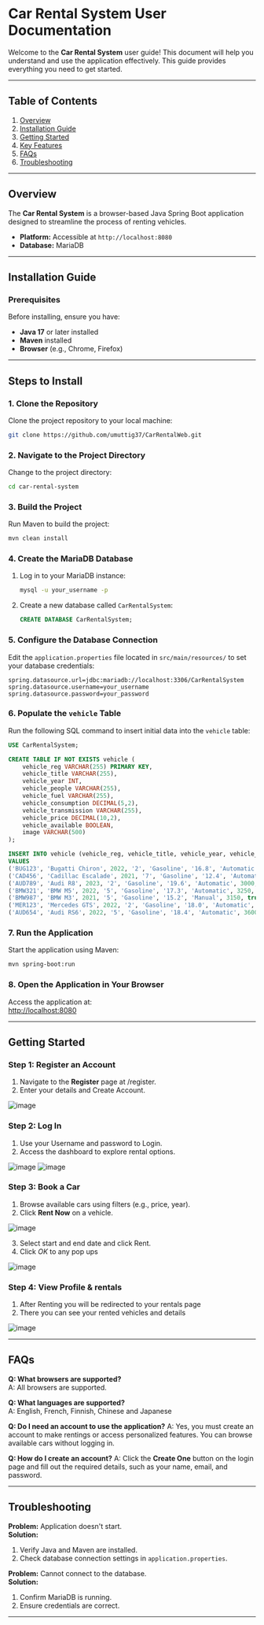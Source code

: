 # Car Rental System User Documentation

Welcome to the **Car Rental System** user guide! This document will help you understand and use the application effectively. This guide provides everything you need to get started.

---

## **Table of Contents**
1. [Overview](#overview)  
2. [Installation Guide](#installation-guide)  
3. [Getting Started](#getting-started)  
4. [Key Features](#key-features)  
5. [FAQs](#faqs)  
6. [Troubleshooting](#troubleshooting)   

---

## **Overview**  
The **Car Rental System** is a browser-based Java Spring Boot application designed to streamline the process of renting vehicles.  
- **Platform:** Accessible at `http://localhost:8080`  
- **Database:** MariaDB  

---

## **Installation Guide**  

### Prerequisites  
Before installing, ensure you have:  
- **Java 17** or later installed  
- **Maven** installed   
- **Browser** (e.g., Chrome, Firefox)

---

## **Steps to Install**

### 1. Clone the Repository  
Clone the project repository to your local machine:  
```bash
git clone https://github.com/umuttig37/CarRentalWeb.git
```

### 2. Navigate to the Project Directory  
Change to the project directory:  
```bash
cd car-rental-system
```

### 3. Build the Project  
Run Maven to build the project:  
```bash
mvn clean install
```

### 4. Create the MariaDB Database  
1. Log in to your MariaDB instance:  
   ```bash
   mysql -u your_username -p
   ```
2. Create a new database called `CarRentalSystem`:  
   ```sql
   CREATE DATABASE CarRentalSystem;
   ```

### 5. Configure the Database Connection  
Edit the `application.properties` file located in `src/main/resources/` to set your database credentials:  
```properties
spring.datasource.url=jdbc:mariadb://localhost:3306/CarRentalSystem
spring.datasource.username=your_username
spring.datasource.password=your_password
```

### 6. Populate the `vehicle` Table  
Run the following SQL command to insert initial data into the `vehicle` table:  
```sql
USE CarRentalSystem;

CREATE TABLE IF NOT EXISTS vehicle (
    vehicle_reg VARCHAR(255) PRIMARY KEY,
    vehicle_title VARCHAR(255),
    vehicle_year INT,
    vehicle_people VARCHAR(255),
    vehicle_fuel VARCHAR(255),
    vehicle_consumption DECIMAL(5,2),
    vehicle_transmission VARCHAR(255),
    vehicle_price DECIMAL(10,2),
    vehicle_available BOOLEAN,
    image VARCHAR(500)
);

INSERT INTO vehicle (vehicle_reg, vehicle_title, vehicle_year, vehicle_people, vehicle_fuel, vehicle_consumption, vehicle_transmission, vehicle_price, vehicle_available, image)
VALUES
('BUG123', 'Bugatti Chiron', 2022, '2', 'Gasoline', '16.8', 'Automatic', 3500, true, 'https://raw.githubusercontent.com/umuttig37/carRentalimages/refs/heads/main/Bugatti-Chiron.jpg'),
('CAD456', 'Cadillac Escalade', 2021, '7', 'Gasoline', '12.4', 'Automatic', 2750, true, 'https://raw.githubusercontent.com/umuttig37/carRentalimages/refs/heads/main/Cadillac-Escalade.jpg'),
('AUD789', 'Audi R8', 2023, '2', 'Gasoline', '19.6', 'Automatic', 3000, true, 'https://raw.githubusercontent.com/umuttig37/carRentalimages/refs/heads/main/audi-r8.jpg'),
('BMW321', 'BMW M5', 2022, '5', 'Gasoline', '17.3', 'Automatic', 3250, true, 'https://raw.githubusercontent.com/umuttig37/carRentalimages/refs/heads/main/bmw-m5.jpg'),
('BMW987', 'BMW M3', 2021, '5', 'Gasoline', '15.2', 'Manual', 3150, true, 'https://raw.githubusercontent.com/umuttig37/carRentalimages/refs/heads/main/m3.jpg'),
('MER123', 'Mercedes GTS', 2022, '2', 'Gasoline', '18.0', 'Automatic', 2750, true, 'https://raw.githubusercontent.com/umuttig37/carRentalimages/refs/heads/main/mercedes-gts.jpg'),
('AUD654', 'Audi RS6', 2022, '5', 'Gasoline', '18.4', 'Automatic', 3600, true, 'https://raw.githubusercontent.com/umuttig37/carRentalimages/refs/heads/main/rs6.jpg');
```

### 7. Run the Application  
Start the application using Maven:  
```bash
mvn spring-boot:run
```

### 8. Open the Application in Your Browser  
Access the application at:  
[http://localhost:8080](http://localhost:8080)

--- 

## **Getting Started**  

### Step 1: Register an Account  
1. Navigate to the **Register** page at /register.  
2. Enter your details and Create Account.

![image](https://github.com/user-attachments/assets/c8aa07db-f1d6-4fe8-9ef7-1946d5214799)

### Step 2: Log In  
1. Use your Username and password to Login.  
2. Access the dashboard to explore rental options.

![image](https://github.com/user-attachments/assets/55e5aae0-9c0f-4891-9dcd-cf48a780ac6f)
![image](https://github.com/user-attachments/assets/fd475552-3538-41a6-91c6-2f21022a6022)

### Step 3: Book a Car  
1. Browse available cars using filters (e.g., price, year).  
2. Click **Rent Now** on a vehicle.

![image](https://github.com/user-attachments/assets/46c3adec-b1f6-41fb-b61a-150e0c9e2958)

3. Select start and end date and click Rent.
4. Click *OK* to any pop ups

![image](https://github.com/user-attachments/assets/134b5901-4a09-48d1-a9ee-e5230ddfab97)

### Step 4: View Profile & rentals
1. After Renting you will be redirected to your rentals page
2. There you can see your rented vehicles and details

![image](https://github.com/user-attachments/assets/4a58abda-b0af-4d55-ba00-2176de3eb1f5)

---

## **FAQs**  

**Q: What browsers are supported?**  
A: All browsers are supported.  

**Q: What languages are supported?**  
A: English, French, Finnish, Chinese and Japanese

**Q: Do I need an account to use the application?**
A: Yes, you must create an account to make rentings or access personalized features. You can browse available cars without logging in.

**Q: How do I create an account?**
A: Click the **Create One** button on the login page and fill out the required details, such as your name, email, and password.

---

## **Troubleshooting**  

**Problem:** Application doesn't start.  
**Solution:**  
1. Verify Java and Maven are installed.  
2. Check database connection settings in `application.properties`.  

**Problem:** Cannot connect to the database.  
**Solution:**  
1. Confirm MariaDB is running.  
2. Ensure credentials are correct.  

---
